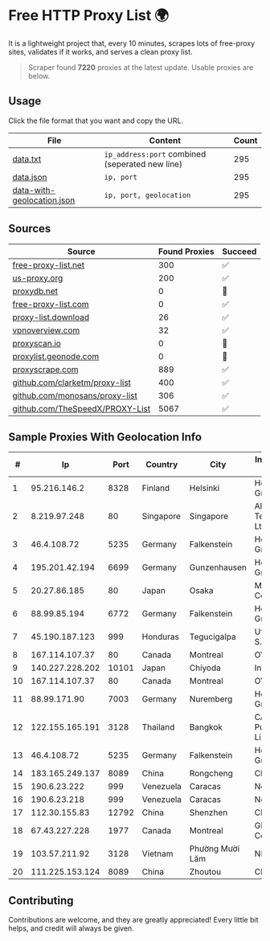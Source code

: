 
# Free HTTP Proxy List 🌍

It is a lightweight project that, every 10 minutes, scrapes lots of free-proxy sites, validates if it works, and serves a clean proxy list.


> Scraper found **7220** proxies at the latest update. Usable proxies are below.

## Usage

Click the file format that you want and copy the URL.


|File|Content|Count|
|----|-------|-----|
|[data.txt](https://raw.githubusercontent.com/themiralay/Proxy-List-World/master/data.txt)|`ip_address:port` combined (seperated new line)|295|
|[data.json](https://raw.githubusercontent.com/themiralay/Proxy-List-World/master/data.json)|`ip, port`|295|
|[data-with-geolocation.json](https://raw.githubusercontent.com/themiralay/Proxy-List-World/master/data-with-geolocation.json)|`ip, port, geolocation`|295|

## Sources

|Source|Found Proxies|Succeed|
|------|-------------|-------|
|[free-proxy-list.net](https://free-proxy-list.net)|300|✅|
|[us-proxy.org](https://www.us-proxy.org)|200|✅|
|[proxydb.net](http://proxydb.net)|0|🚫|
|[free-proxy-list.com](https://free-proxy-list.com/?page=&port=&type%5B%5D=http&type%5B%5D=https&up_time=0&search=Search)|0|✅|
|[proxy-list.download](https://www.proxy-list.download/HTTP)|26|✅|
|[vpnoverview.com](https://vpnoverview.com/privacy/anonymous-browsing/free-proxy-servers)|32|✅|
|[proxyscan.io](https://www.proxyscan.io)|0|🚫|
|[proxylist.geonode.com](https://proxylist.geonode.com/api/proxy-list?limit=300&page=1&sort_by=lastChecked&sort_type=desc&protocols=http,https)|0|🚫|
|[proxyscrape.com](https://api.proxyscrape.com/v2/?request=displayproxies&protocol=http&timeout=10000&country=all&ssl=all&anonymity=all)|889|✅|
|[github.com/clarketm/proxy-list](https://raw.githubusercontent.com/clarketm/proxy-list/master/proxy-list-raw.txt)|400|✅|
|[github.com/monosans/proxy-list](https://raw.githubusercontent.com/monosans/proxy-list/main/proxies/http.txt)|306|✅|
|[github.com/TheSpeedX/PROXY-List](https://raw.githubusercontent.com/TheSpeedX/PROXY-List/master/http.txt)|5067|✅|


## Sample Proxies With Geolocation Info

|#|Ip|Port|Country|City|Internet Service Provider|
|-|--|----|-------|----|-------------------------|
|1|95.216.146.2|8328|Finland|Helsinki|Hetzner Online GmbH|
|2|8.219.97.248|80|Singapore|Singapore|Alibaba (US) Technology Co., Ltd.|
|3|46.4.108.72|5235|Germany|Falkenstein|Hetzner Online GmbH|
|4|195.201.42.194|6699|Germany|Gunzenhausen|Hetzner Online GmbH|
|5|20.27.86.185|80|Japan|Osaka|Microsoft Corporation|
|6|88.99.85.194|6772|Germany|Falkenstein|Hetzner Online GmbH|
|7|45.190.187.123|999|Honduras|Tegucigalpa|Ufinet Panama S.A.|
|8|167.114.107.37|80|Canada|Montreal|OVH SAS|
|9|140.227.228.202|10101|Japan|Chiyoda|InfoSphere|
|10|167.114.107.37|80|Canada|Montreal|OVH SAS|
|11|88.99.171.90|7003|Germany|Nuremberg|Hetzner Online GmbH|
|12|122.155.165.191|3128|Thailand|Bangkok|CAT Telecom Public Company Limited|
|13|46.4.108.72|5235|Germany|Falkenstein|Hetzner Online GmbH|
|14|183.165.249.137|8089|China|Rongcheng|Chinanet|
|15|190.6.23.222|999|Venezuela|Caracas|Net Uno|
|16|190.6.23.218|999|Venezuela|Caracas|Net Uno|
|17|112.30.155.83|12792|China|Shenzhen|China Mobile|
|18|67.43.227.228|1977|Canada|Montreal|GloboTech Communications|
|19|103.57.211.92|3128|Vietnam|Phường Mười Lăm|NHANHOA|
|20|111.225.153.124|8089|China|Zhoutou|China Telecom|



## Contributing

Contributions are welcome, and they are greatly appreciated! Every
little bit helps, and credit will always be given.

